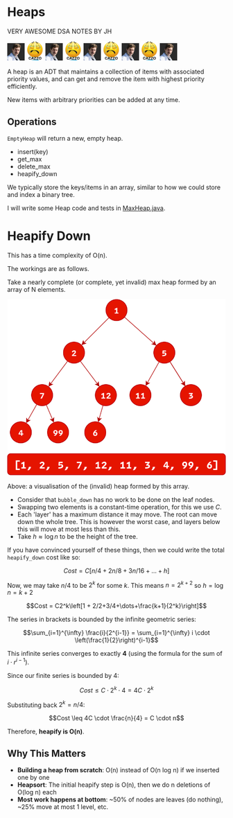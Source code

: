 # Heaps

VERY AWESOME DSA NOTES BY JH

<img src="prime.png" alt="The Primeagen" width="40"/>
<img src="cazzo.png" alt="Crying fuck" width="40"/>
<img src="prime.png" alt="The Primeagen" width="40"/>
<img src="cazzo.png" alt="Crying fuck" width="40"/>
<img src="prime.png" alt="The Primeagen" width="40"/>
<img src="cazzo.png" alt="Crying fuck" width="40"/>
<img src="prime.png" alt="The Primeagen" width="40"/>
<img src="cazzo.png" alt="Crying fuck" width="40"/>
<img src="prime.png" alt="The Primeagen" width="40"/>

A heap is an ADT that maintains a collection of items with associated priority values, and can get and remove the item with highest priority efficiently.

New items with arbitrary priorities can be added at any time.

## Operations

`EmptyHeap` will return a new, empty heap.

* insert(key)
* get_max
* delete_max
* heapify_down

We typically store the keys/items in an array, similar to how we could store and index a binary tree.

I will write some Heap code and tests in [MaxHeap.java](lib/src/main/java/xyz/nullndvoid/dsa/MaxHeap.java).

# Heapify Down

This has a time complexity of O(n).

The workings are as follows.

Take a nearly complete (or complete, yet invalid) max heap formed by an array of N elements.


![Original list passed into heapify down](HeapifyOriginalList.drawio.svg)

Above: a visualisation of the (invalid) heap formed by this array.

* Consider that `bubble_down` has no work to be done on the leaf nodes.
* Swapping two elements is a constant-time operation, for this we use $C$.
* Each 'layer' has a maximum distance it may move. The root can move down the whole tree. This is however the worst case, and layers below this will move at most less than this.
* Take $h \approx \log n$ to be the height of the tree.

If you have convinced yourself of these things, then we could write the total `heapify_down` cost like so:

$$Cost = C\left[n/4 + 2n/8+3n/16+\dots+h\right]$$

Now, we may take $n/4$ to be $2^k$ for some $k$. This means $n = 2^{k + 2}$ so $h = \log n = k + 2$

$$Cost = C2^k\left[1 + 2/2+3/4+\dots+\frac{k+1}{2^k}\right]$$

The series in brackets is bounded by the infinite geometric series:

$$\sum_{i=1}^{\infty} \frac{i}{2^{i-1}} = \sum_{i=1}^{\infty} i \cdot \left(\frac{1}{2}\right)^{i-1}$$

This infinite series converges to exactly **4** (using the formula for the sum of $i \cdot r^{i-1}$).

Since our finite series is bounded by 4:

$$Cost \leq C \cdot 2^k \cdot 4 = 4C \cdot 2^k$$

Substituting back $2^k = n/4$:

$$Cost \leq 4C \cdot \frac{n}{4} = C \cdot n$$

Therefore, **heapify is O(n)**.

## Why This Matters

- **Building a heap from scratch**: O(n) instead of O(n log n) if we inserted one by one
- **Heapsort**: The initial heapify step is O(n), then we do n deletions of O(log n) each
- **Most work happens at bottom**: ~50% of nodes are leaves (do nothing), ~25% move at most 1 level, etc.
